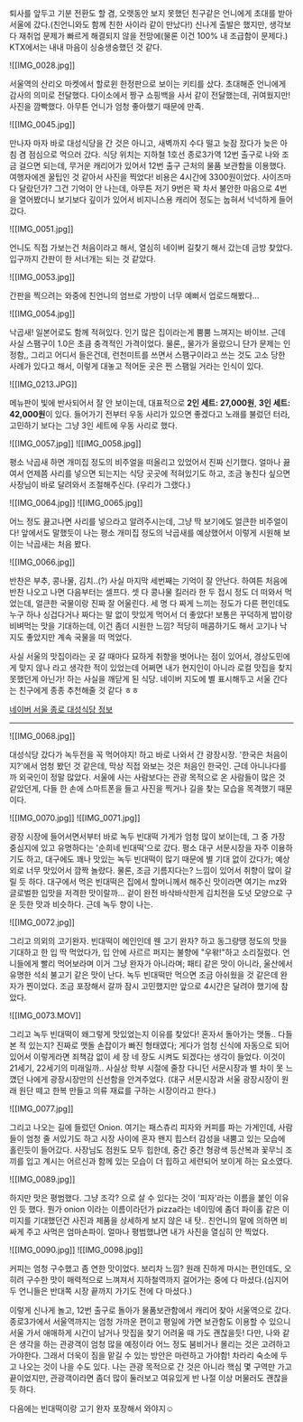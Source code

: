
퇴사를 앞두고 기분 전환도 할 겸, 오랫동안 보지 못했던 친구같은 언니에게 초대를 받아 서울에 갔다.(친언니와도 함께 친한 사이라 같이 만났다!) 신나게 출발은 했지만, 생각보다 재취업 문제가 빠르게 해결되지 않을 전망에(물론 이건 100% 내 조급함이 문제다.) KTX에서는 내내 마음이 싱숭생숭했던 것 같다. 

![[IMG_0028.jpg]]

서울역의 산리오 마켓에서 할로윈 한정판으로 보이는 키티를 샀다. 초대해준 언니에게 감사의 의미로 전달했다. 다이소에서 짱구 쇼핑백을 사서 같이 전달했는데, 귀여웠지만! 사진을 깜빡했다. 아무튼 언니가 엄청 좋아했기 때문에 만족. 


![[IMG_0045.jpg]]

만나자 마자 바로 대성식당을 간 것은 아니고, 새벽까지 수다 떨고 늦잠 잤다가 늦은 아침 겸 점심으로 먹으러 갔다. 식당 위치는 지하철 1호선 종로3가역 12번 출구로 나와 조금 걸으면 되는데, 무거운 캐리어가 있어서 12번 출구 근처의 물품 보관함을 이용했다. 여행자에겐 꿀팁인 것 같아서 사진을 찍었다! 
비용은 4시간에 3300원이었다. 사이즈마다 달랐던가? 그건 기억이 안 나는데, 아무튼 저기 9번은 꽉 차서 불안한 마음으로 4번을 열어봤더니 보기보다 깊이가 있어서 비지니스용 캐리어 정도는 눕혀서 넉넉하게 들어갔다.


![[IMG_0051.jpg]]

언니도 직접 가보는건 처음이라고 해서, 열심히 네이버 길찾기 해서 갔는데 금방 찾았다. 입구까지 간판이 한 서너개는 되는 것 같았다.


![[IMG_0053.jpg]] 

간판을 찍으려는 와중에 친언니의 엄브로 가방이 너무 예뻐서 업로드해봤다...


![[IMG_0054.jpg]]

낙곱새! 일본어로도 함께 적혀있다. 인기 많은 집이라는게 뿜뿜 느껴지는 바이브. 근데 사실 스팸구이 1.0은 초큼 충격적인 가격이었다. 물론,, 물가가 올랐으니 단가 문제는 인정함,, 그리고 어디서 들은건데, 런천미트를 쓰면서 스팸구이라고 쓰는 것도 고소 당한 사례가 있다고 해서, 이렇게 대놓고 적어둔 곳은 찐 스팸일 거라는 인식이 있다.

![[IMG_0213.JPG]]

메뉴판이 빛에 반사되어서 잘 안 보이는데, 대표적으로 **2인 세트: 27,000원**, **3인 세트: 42,000원**이 있다. 들어가기 전부터 우동 사리가 있으면 좋겠다고 노래를 불렀던 터라, 고민하기 보다는 그냥 3인 세트에 우동 사리로 했다. 


![[IMG_0057.jpg]]
![[IMG_0058.jpg]]

평소 낙곱새 하면 개미집 정도의 비주얼을 떠올리고 있었어서 진짜 신기했다. 얼마나 끓여서 언제쯤 사리를 넣으면 되는지는 식당 곳곳에 적혀있기도 하고, 조금 놓친다 싶으면 사장님이 바로 달려와서 조절해주신다. (우리가 그랬다.) 


![[IMG_0064.jpg]]
![[IMG_0065.jpg]]

어느 정도 끓고나면 사리를 넣으라고 알려주시는데, 그냥 딱 보기에도 얼큰한 비주얼이다! 앞에서도 말했듯이 나는 평소 개미집 정도의 낙곱새를 예상했어서 이렇게 시원해 보이는 낙곱새는 처음 봤다.

![[IMG_0066.jpg]]

반찬은 부추, 콩나물, 김치..(?) 사실 마지막 세번째는 기억이 잘 안난다. 하여튼 처음에 반찬 나오고 나면 다음부터는 셀프다. 셋 다 콩나물 킬러라 한 두 접시 정도 더 떠와서 먹었는데, 얼큰한 국물이랑 진짜 잘 어울린다. 세 명 다 짜게 느끼는 정도가 다른 편인데도 누구 하나 싱겁다거나 짜다는 말 없이 맛있게 먹어서 더 좋았다! 보통은 꾸덕하게 밥이랑 비벼먹는 맛을 기대하는데, 이건 좀더 시원한 느낌? 적당히 매콤하기도 해서 고기나 낙지도 좋았지만 계속 국물을 떠 먹었다.

사실 서울의 맛집이라는 곳 갈 때마다 묘하게 취향을 벗어나는 점이 있어서, 경상도민에게 맞지 않나 라고 생각한 적이 있었는데 어쩌면 내가 현지인이 아니라 로컬 맛집을 찾지 못했던게 아닌가! 하는 사실을 깨닫게 된 식당. 네이버 지도에 별 표시해두고 서울 간다는 친구에게 종종 추천해줄 것 같다 ㅎㅎ


[네이버 서울 종로 대성식당 정보](https://naver.me/x7rFHqcG)




---


![[IMG_0068.jpg]]

대성식당 갔다가 녹두전을 꼭 먹어야지! 하고 바로 나와서 간 광장시장. '한국은 처음이지?'에서 엄청 봤던 것 같은데, 막상 직접 와보는 것은 처음인 한국인. 근데 아니나다를까 외국인이 정말 많았다. 서울에 사는 사람보다는 관광 목적으로 온 사람들이 많은 것 같았던게, 다들 한 손에 스마트폰을 들고 사진을 찍거나 길을 찾는 모습을 목격했기 때문이다.


![[IMG_0070.jpg]]
![[IMG_0071.jpg]]

광장 시장에 들어서면서부터 바로 녹두 빈대떡 가게가 엄청 많이 보이는데, 그 중 가장 중심지에 있고 유명하다는 '순희네 빈대떡'으로 갔다. 평소 대구 서문시장을 자주 이용하기도 하고, 대구에도 꽤나 맛있는 녹두 빈대떡이 많기 때문에 별 기대 없이 갔다가; 예상 외로 너무 맛있어서 깜짝 놀랐다.
물론, 조금 기름지다는? 느낌이 있어서 취향이 많이 갈릴 듯 하다. 대구에서 먹은 빈대떡은 집에서 할머니께서 해주신 맛이라면 여기는 mz와 글로벌한 입맛을 저격한 맛이랄까... 겉이 완전 바삭바삭한게 김치전을 도넛 모양으로 구운 듯한 맛과 비슷하다. 근데 녹두 향이 나는.


![[IMG_0072.jpg]]

그리고 의외의 고기완자. 빈대떡이 메인인데 웬 고기 완자? 하고 동그랑땡 정도의 맛을 기대하고 한 입 딱 먹었다가, 입 안에 사르르 퍼지는 불향에 "우왂!"하고 소리질렀다. 언니들에게 빨리 먹어보라며 이거 그냥 완자가 아니라며; 패티 같은 맛이 아니라, 울산에서 유명한 석쇠 불고기 같은 맛이 난다. 녹두 빈대떡만 먹으면 조금 아쉬웠을 것 같은데 완자가 찐이었다. 조금 포장해서 갈까 잠시 고민했지만 앞으로 4시간은 달려야 했기에 참았다.


![[IMG_0073.MOV]]

그리고 녹두 빈대떡이 왜그렇게 맛있었는지 이유를 찾았다! 혼자서 돌아가는 맷돌.. 다들 본 적 있는지? 진짜로 맷돌 손잡이가 빠진 형태였다; 게다가 엄청 신식에 자동으로 되어있어서 이렇게라면 죄책감 없이 세 장 네 장도 시켜도 되겠다는 생각이 들었다. 이것이 21세기, 22세기의 미래일까.. 사실상 학부 시절에 줄창 다니던 서문시장과 별 차이 못 느꼈던 나에게 광장시장만의 신선함을 안겨주었다. (대구 서문시장과 서울 광장시장이 원래 원단 떼고 한복 만들고 의류 재료를 구하는 시장이라고 한다.)


![[IMG_0077.jpg]]

그리고 나오는 길에 들렀던 Onion. 여기는 패스츄리 피자와 커피를 파는 가게인데, 사람들이 엄청 줄 서있기도 하고 시장 사이에 혼자 왠지 힙스터 감성을 내뿜고 있는 모습에 홀린듯이 들어갔다. 사장님도 점원도 모두 힙한데, 중간 중간 형광색 등산복과 꽃무늬 조끼를 입고 계시는 어르신과 함께 있는 모습이 더 힙하고 세련되어 보이게 하는 요소였다.

![[IMG_0089.jpg]]

하지만 맛은 평범했다. 그냥 조각? 으로 살 수 있다는 것이 '피자'라는 이름을 붙인 이유인 듯 했다. 뭔가 onion 이라는 이름이라던가 pizza라는 네이밍에 좀더 파이홀 같은 이미지를 기대했던건 사진과 제품을 상세하게 보지 않은 내 탓.. 친언니의 말에 의하면 비싸게 주고 사먹은 엄마손파이. 얼마나 평범했냐면 내가 사진을 열심히 안 찍었다. 

![[IMG_0090.jpg]]
![[IMG_0098.jpg]]

커피는 엄청 구수했고 좀 연한 맛이었다. 보리차 느낌? 원래 진하게 마시는 편인데도, 오히려 구수한 맛이 매력적으로 느껴져서 지하철역까지 걸어가는 중에 다 마셨다.(심지어 두 언니들은 반대쪽 시장 끝까지 가기도 전에 다 마셨다.) 



이렇게 신나게 놀고, 12번 출구로 돌아가 물품보관함에서 캐리어 찾아 서울역으로 갔다. 종로3가에서 서울역까지는 엄청 가까운 편이고 평일에 가면 보관함도 이용할 수 있으니 서울 가서 애매하게 시간이 남거나 맛집을 찾기 어려울 때 가도 괜찮을듯! 다만, 나와 같은 생각을 하는 관광객이 엄청 많을 예정이라 어느 정도 붐비거나 몰리는 것은 고려하고 가야한다. 그래서 더욱이 짐을 맡길 수 있는 방안은 마련하고 가야함! 차라리 숙소에 두고 나오는 것이 나을 수도 있다. 나는 관광 목적으로 간 것은 아니라 핵심 몇 구역만 가고 끝이었지만, 관광객이라면 좀더 많이 둘러보고 여유있게 반 나절 이상 머물러도 괜찮을 듯 하다. 

다음에는 빈대떡이랑 고기 완자 포장해서 와야지☺️

